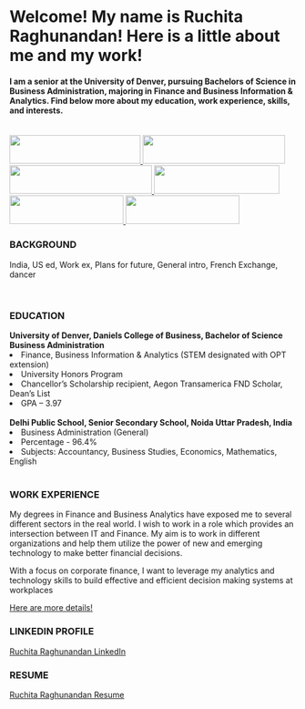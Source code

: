 # Welcome! My name is Ruchita Raghunandan! Here is a little about me and my work!
#### I am a senior at the University of Denver, pursuing Bachelors of Science in Business Administration, majoring in Finance and Business Information & Analytics. Find below more about my education, work experience, skills, and interests.
<br>
<a href='https://github.com/Ruchita-Raghu/ruchita-raghu-portfolio/blob/main/Progress%20at%20Work/At%20Work%20experiences.md'> <img src="https://user-images.githubusercontent.com/116829793/202765056-0eef701b-f47d-42a2-9fee-ea9fbc8fb68a.png" height=50 width=230 /> </a>
<a href='https://github.com/Ruchita-Raghu/ruchita-raghu-portfolio/blob/main/Teaching%20%26%20Education/Microsoft%20TA%20%26%20Athletic%20Tutor%20Roles.md'> <img src="https://user-images.githubusercontent.com/116829793/202767016-effb84d3-8ac7-46f9-b06c-a22965d10be1.png" height=50 width=250 /> </a>
<a href='https://github.com/Ruchita-Raghu/ruchita-raghu-portfolio/blob/main/Leadership%20&%20People%20Management/Student%20Clubs%20LeadershipOrganizations.md'> <img src="https://user-images.githubusercontent.com/116829793/202767496-4c715f56-ca14-407c-ac59-61dfb690397a.png" height=50 width=250 /> </a>
<a href='https://github.com/Ruchita-Raghu/ruchita-raghu-portfolio/blob/main/Application%20%26%20Practice/Classroom%20Learning.md'> <img src="https://user-images.githubusercontent.com/116829793/202768030-b34b73b5-13c6-4fc0-8442-0a3833232e86.png" height=50 width=220 /> </a>
<a href='https://github.com/Ruchita-Raghu/ruchita-raghu-portfolio#-education-'> <img src="https://user-images.githubusercontent.com/116829793/202768282-74e3ddd3-6242-4648-a2e0-fbd985bb97bc.png" height=50 width=200 /> </a>
<a href='https://github.com/Ruchita-Raghu/ruchita-raghu-portfolio#-linkedin-profile-'> <img src="https://user-images.githubusercontent.com/116829793/202768521-4c1d3a9c-708e-48da-a51c-e5487a2c8682.png" height=50 width=200 /> </a>
<h3> BACKGROUND </h3>
<p> India, US ed, Work ex, Plans for future, General intro, French Exchange, dancer </p>
<br>
<h3> EDUCATION </h3>
<b> University of Denver, Daniels College of Business, Bachelor of Science Business Administration </b>
<li> Finance, Business Information & Analytics (STEM designated with OPT extension) </li>
<li> University Honors Program </li>
<li> Chancellor’s Scholarship recipient, Aegon Transamerica FND Scholar, Dean’s List </li>
<li> GPA – 3.97 </li>
<br>
<b> Delhi Public School, Senior Secondary School, Noida Uttar Pradesh, India </b>
<li> Business Administration (General) </li>
<li> Percentage - 96.4% </li>
<li> Subjects: Accountancy, Business Studies, Economics, Mathematics, English </li>
<br>
<h3> WORK EXPERIENCE </h3>
<p> My degrees in Finance and Business Analytics have exposed me to several different sectors in the real world. I wish to work in a role which provides an intersection between IT and Finance. My aim is to work in different organizations and help them utilize the power of new and emerging technology to make better financial decisions. </p>
<p> With a focus on corporate finance, I want to leverage my analytics and technology skills to build effective and efficient decision making systems at workplaces </p>
<a href='https://github.com/Ruchita-Raghu/ruchita-raghu-portfolio/blob/main/Progress%20at%20Work/At%20Work%20experiences.md'>Here are more details!</a>
<br>
<h3> LINKEDIN PROFILE </h3>
<a href="https://www.linkedin.com/in/ruchita-raghunandan-66ba88193/">Ruchita Raghunandan LinkedIn</a>
<h3> RESUME </h3>
<a href="https://github.com/Ruchita-Raghu/ruchita-raghu-portfolio/blob/main/Ruchita%20-%20Resume%20senior.pdf">Ruchita Raghunandan Resume</a>
